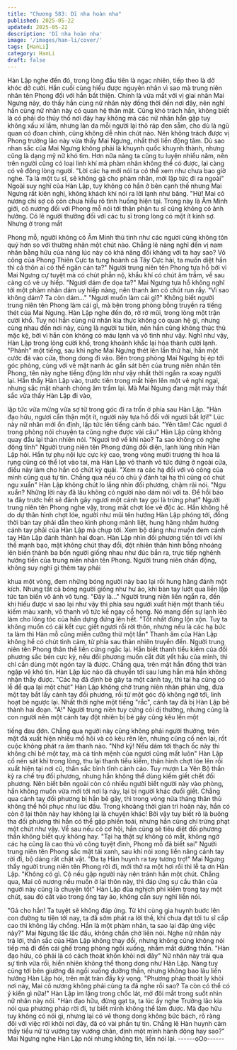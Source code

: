 ```yaml
---
title: "Chương 583: Dĩ nha hoàn nha"
published: 2025-05-22
updated: 2025-05-22
description: 'Dĩ nha hoàn nha'
image: '/images/han-li/cover/'
tags: [HanLi]
category: HanLi
draft: false
---
```


Hàn Lập nghe đến đó, trong lòng đầu tiên là ngạc nhiên, tiếp theo
là dở khóc dở cười.
Hắn cuối cùng hiểu được nguyên nhân vì sao mà trung niên nhân
tên Phong đối với hắn bất thiện. Chính là vừa mắt với vị giai nhân
Mai Ngưng này, do thấy hắn cùng nữ nhân này đồng thời đến nơi
đây, nên nghĩ hắn cùng nữ nhân này có quan hệ thân mật.
Cũng khó trách hắn, không biết là có phải do thủy thổ nơi đây hay
không mà các nữ nhân hắn gặp tuy không xấu xí lắm, nhưng làn
da mỗi người lại thô ráp đen sẫm, cho dù là ngũ quan có đoan
chính, cũng không dễ nhìn chút nào.
Nên không trách được vị Phong trưởng lão này vừa thấy Mai
Ngưng, nhất thời liền động tâm.
Dù sao nhan sắc của Mai Ngưng không phải là khuynh quốc
khuynh thành, nhưng cũng là dạng mỹ nữ khó tìm.
Hơn nữa nàng ta cũng tu luyện nhiều năm, nên trên người cũng
có loại linh khí mà phàm nhân không thể có được, lại càng có vẻ
động lòng người.
"Lời các hạ mới nói ta có thể xem như chưa bao giờ nghe. Ta là
một tu sĩ, sẽ không gả cho phàm nhân, mời lập tức đi ra ngoài"
Ngoài suy nghĩ của Hàn Lập, tuy không có hắn ở bên cạnh thế
nhưng Mai Ngưng rất kiên nghị, không khách khí nói ra lời lạnh
như băng.
"Hừ! Mai cô nương chỉ sợ cô còn chưa hiểu rõ tình huống hiện tại.
Trong này là Âm Minh giới, cô nương đối với Phong mỗ nói tới
thân phận tu sĩ cũng không có ảnh hưởng. Có lẽ người thường đối
với các tu sĩ trong lòng có một ít kính sợ. Nhưng ở trong mắt

Phong mỗ, người không có Âm Minh thú tinh như các ngươi cũng
không tôn quý hơn so với thường nhân một chút nào. Chẳng lẽ
nàng nghĩ đến vị nam nhân bằng hữu của nàng lúc này có khả
năng đối kháng với ta hay sao? Võ công của Phong Thiên Cực ta
tung hoành cả Tây Cực hải, ta muốn diệt hắn thì cả thôn ai có thể
ngăn cản ta?" Người trung niên tên Phong tựa hồ bởi vì Mai
Ngưng cự tuyệt mà có chút phẫn nộ, khẩu khí có chút âm trầm,
về sau càng có vẻ uy hiếp.
"Ngươi dám đe dọa ta?" Mai Ngưng tựa hồ không nghĩ tới một
phàm nhân dám uy hiếp nàng, nên thanh âm có chút run rẩy.
"Vì sao không dám? Ta còn dám…"
"Ngươi muốn làm cái gì?"
Không biết người trung niên tên Phong làm cái gì, mà bên trong
phòng bỗng truyền ra tiếng thét của Mai Ngưng.
Hàn Lập nghe đến đó, rờ rờ mũi, trong lòng một trận cười khổ.
Tuy nói hắn cùng nữ nhân kia thực không có quan hệ gì, nhưng
cùng nhau đến nơi này, cùng là người tu tiên, nên hắn cũng
không thúc thủ mặc kệ, bởi vì hắn còn không có máu lạnh và vô
tình như vậy.
Nghĩ như vậy, Hàn Lập trong lòng cười khổ, trong khoảnh khắc lại
hóa thành cười lạnh.
"Phành" một tiếng, sau khi nghe Mai Ngưng thét lên lần thứ hai,
hắn một cước đá vào cửa, thong dong đi vào.
Bên trong phòng Mai Ngưng bị ép tới góc phòng, cùng với vẻ mặt
nanh ác gần sát bên của trung niên nhân tên Phong, tên này nghe
tiếng động lớn như vậy nhất thời ngẩn ra xoay người lại.
Hắn thấy Hàn Lập vào, trước tiên trong mắt hiện lên một vẻ nghi
ngại, nhưng sắc mặt nhanh chóng âm trầm lại.
Mà Mai Ngưng đang mặt mày thất sắc vừa thấy Hàn Lập đi vào,

lập tức vừa mừng vừa sợ từ trong góc đi ra trốn ở phía sau Hàn
Lập.
"Hàn đạo hữu, ngươi cẩn thận một ít, người này tựa hồ đối với
ngươi bất lợi!" Lúc này nữ nhân mới ổn định, lập tức lên tiếng
cảnh báo.
"Yên tâm! Các ngươi ở trong phòng nói chuyện ta cũng nghe
được vài câu" Hàn Lập cũng không quay đầu lại thản nhiên nói.
"Ngươi trở về khi nào? Ta sao không có nghe động tĩnh" Người
trung niên tên Phong đứng đối diện, lạnh lùng nhìn Hàn Lập hỏi.
Hắn tự phụ nội lực cực kỳ cao, trong vòng mười trượng thì hoa lá
rụng cũng có thể lọt vào tai, mà Hàn Lập vô thanh vô tức đứng ở
ngoài cửa, điều này làm cho hắn có chút kỳ quái.
"Xem ra các hạ đối với võ công của mình cũng quá tự tin. Chẳng
qua nếu có chủ ý đánh tại hạ thì cũng có chút ngu xuẩn" Hàn Lập
không chút lo lắng nhìn đối phương, chậm rãi nói.
"Ngu xuẩn? Những lời này đã lâu không có người nào dám nói với
ta. Để hồi báo ta đây trước hết sẽ đánh gãy ngươi một cánh tay
gọi là trừng phạt" Người trung niên tên Phong nghe vậy, trong mắt
chợt lóe vẻ độc ác.
Hắn không hề do dự thân hình chợt lóe, người như mũi tên
hướng Hàn Lập phóng tới, đồng thời bàn tay phải dẫn theo kình
phong mãnh liệt, hung hăng nhắm hướng cánh tay phải của Hàn
Lập mà chụp tới.
Xem bộ dáng như muốn đem cánh tay Hàn Lập đánh thành hai
đoạn.
Hàn Lập nhìn đối phương tiến tới với khí thế mạnh bạo, mặt
không chút thay đổi, đột nhiên thân hình bỗng nhoáng lên biến
thành ba bốn người giống nhau như đúc bắn ra, trực tiếp nghênh
hướng tiến của trung niên nhân tên Phong.
Người trung niên chấn động, không suy nghĩ gì thêm tay phải

khua một vòng, đem những bóng người này bao lại rồi hung hăng
đánh một kích.
Nhưng tất cả bóng người giống như hư ảo, khi bàn tay lướt qua
liền lập tức tan biến vô ảnh vô tung.
"Đây là..."
Người trung niên liền ngẩn ra, đến khi hiểu được vì sao lại như
vậy thì phía sau người xuất hiện một thanh tiểu kiếm màu xanh,
vô thanh vô tức kề ngay cổ họng.
Nó mang đến sự lạnh lẽo làm cho lông tóc của hắn dựng đứng
lên hết.
"Tốt nhất đừng lộn xộn. Tuy ta không muốn có cái kết cục giết
ngươi rồi rời thôn, nhưng nếu là các hạ bức ta làm thì Hàn mỗ
cũng miễn cưỡng thử một lần" Thanh âm của Hàn Lập không hề
có chút tình cảm, từ phía sau thản nhiên truyền đến.
Người trung niên tên Phong thân thể liền cứng ngắc lại.
Hắn biết thanh tiểu kiếm của đối phương sắc bén cực kỳ, nếu đối
phương muốn cắt đứt yết hầu của mình, thì chỉ cần dùng một
ngón tay là được.
Chẳng qua, trên mặt hắn đồng thời tràn ngập vẻ khó tin. Hàn Lập
lúc nào đã chuyển tới sau lưng hắn mà hắn không nhận thấy
được.
"Các hạ đã định bẻ gãy ta một cánh tay, thì tại hạ cũng có lễ để
qua lại một chút" Hàn Lập không chờ trung niên nhân phản ứng,
đưa một tay bắt lấy cánh tay đối phương, rồi từ một góc độ không
ngờ tới, linh hoạt bẻ ngược lại.
Nhất thời nghe một tiếng "rắc", cánh tay đã bị Hàn Lập bẻ thành
hai đoạn.
"A!" Người trung niên tuy cứng cỏi dị thường, nhưng cũng là con
người nên một cánh tay đột nhiên bị bẻ gãy cũng kêu lên một

tiếng đau đớn.
Chẳng qua người này cũng không phải người thường, trên mặt
đã xuất hiện nhiều mồ hôi và có kêu rên lên, nhưng cũng cố nén
lại, rốt cuộc không phát ra âm thanh nào.
"Nhớ kỹ! Nếu dám tới thạch ốc này thì không chỉ bẻ một tay, mà
cả tính mệnh của ngươi cũng mất luôn" Hàn Lập cố nén sát khí
trong lòng, thu lại thanh tiểu kiếm, thân hình chợt lóe lên rồi xuất
hiện tại nơi cũ, thần sắc bình tĩnh cảnh cáo.
Tuy mượn La Yên Bộ thần kỳ ra chế trụ đối phương, nhưng hắn
không thể dùng kiếm giết chết đối phương. Nên biết bên ngoài
còn có nhiều người biết người này vào phòng, hắn không muốn
vừa mới tới nơi lạ này, lại bị người khác đuổi giết.
Chẳng qua cánh tay đối phương bị hắn bẻ gãy, thì trong vòng nửa
tháng thân thủ không thể hồi phục như lúc đầu.
Trong khoảng thời gian trì hoãn này, hắn có còn ở lại thôn này
hay không lại là chuyện khác!
Bởi vậy tuy biết rõ là buông tha đối phương thì hắn có thể gặp
phiền toái, nhưng hắn cũng chỉ trừng phạt một chút như vậy. Về
sau nếu có cơ hội, hắn cũng sẽ tiêu diệt đối phương thần không
biết quỷ không hay.
"Tại hạ thật sự không có mắt, không ngờ các hạ cũng là cao thủ
võ công tuyệt đỉnh, Phong mỗ đã biết sai" Người trung niên tên
Phong sắc mặt tái xanh, sau khi nói xong liền nâng cánh tay rời
đi, bộ dáng rất chật vật.
"Đa tạ Hàn huynh ra tay tương trợ!" Mai Ngưng thấy người trung
niên tên Phong rời đi, mới thở ra một hơi rồi thi lễ tạ ơn Hàn Lập.
"Không có gì. Cô nếu gặp người này nên tránh hắn một chút.
Chẳng qua, Mai cô nương nếu muốn ở lại thôn này, thì đáp ứng
sự cầu thân của người này cũng là chuyện tốt" Hàn Lập đùa
nghịch phi kiếm trong tay một chút, sau đó cất vào trong ống tay
áo, không cần suy nghĩ liền nói.

"Gả cho hắn! Ta tuyệt sẽ không đáp ứng. Từ khi cùng gia huynh
bước lên con đường tu tiên tới nay, ta đã sớm phát ra lời thề, khi
chưa đạt tới tu sĩ cấp cao thì không lấy chồng. Hắn là một phàm
nhân, ta sao lại đáp ứng việc này?" Mai Ngưng lắc lắc đầu, không
chần chờ liền nói.
Nghe nữ nhân này trả lời, thần sắc của Hàn Lập không thay đổi,
nhưng không cũng không nói tiếp mà đi đến cái ghế trong phòng
ngồi xuống, nhắm mắt dưỡng thần.
"Hàn đạo hữu, có phải là có cách thoát khốn khỏi nơi đây" Nữ
nhân này trải qua sự tình vừa rồi, hiển nhiên không thể thong
dong như Hàn Lập. Nàng tuy cũng tới bên giường đá ngồi xuống
dưỡng thần, nhưng không bao lâu liền hướng Hàn Lập hỏi, trên
mặt tràn đầy kỳ vọng.
"Phương pháp thoát ly khỏi nơi này, Mai cô nương không phải
cùng ta đã nghe rồi sao? Ta còn có thể có ý kiến gì nữa!" Hàn Lập
im lặng trong chốc lát, mở đôi mắt trong suốt nhìn nữ nhân này
nói.
"Hàn đạo hữu, đừng gạt ta, ta lúc ấy nghe Trưởng lão kia nói qua
phương pháp rời đi, tự biết mình không thể làm được. Mà đạo hữu
tuy không có nói gì, nhưng lại có vẻ thong dong không bức bách,
rõ ràng đối với việc rời khỏi nơi đây, đã có vài phần tự tin. Chẳng
lẽ Hàn huynh cảm thấy tiểu nữ tử vướng tay vướng chân, định
một mình hành động hay sao?" Mai Ngưng nghe Hàn Lập nói
nhưng không tin, liền nói lại.
------oOo------
